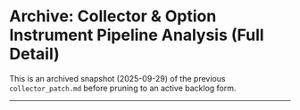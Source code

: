 # Archive: Collector & Option Instrument Pipeline Analysis (Full Detail)

This is an archived snapshot (2025-09-29) of the previous `collector_patch.md` before pruning to an active backlog form.

---

